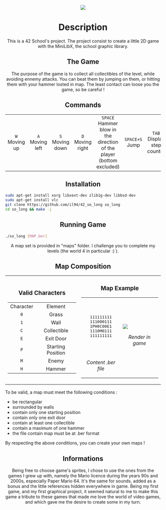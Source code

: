 <p align="center">
	<img src="https://zupimages.net/up/22/36/mqgn.png">
</p>

<h1 align="center">
	Description
</h1>
<p align="center">
	This is a 42 School's project. The project consist to create a little 2D game with the MiniLibX, the school graphic library.
</p>

<h2 align="center">
	The Game
</h2>
<p align="center">
	The purpose of the game is to collect all collectibles of the level, while avoiding ennemy attacks. You can beat them by jumping on them, or hitting them with your hammer losted in map. The least contact can loose you the game, so be careful !
</p>

<h2 align="center">
	Commands
</h2>
<table>
	<tr>
		<td align="center"><code>W</code><br>Moving up</td>
		<td align="center"><code>A</code><br>Moving left</td>
		<td align="center"><code>S</code><br>Moving down</td>
		<td align="center"><code>D</code><br>Moving right</td>
		<td align="center"><code>SPACE</code><br>Hammer blow in the direction of the player (bottom excluded)</td>
		<td align="center"><code>SPACE+S</code><br>Jump</td>
		<td align="center"><code>TAB</code><br>Display step counter</td>
		<td align="center"><code>ESC</code><br>Close the game</td>
	</tr>
</table>

<h2 align="center">
	Installation
</h2>

```bash
sudo apt-get install xorg libxext-dev zlib1g-dev libbsd-dev
sudo apt-get install vlc
git clone https://github.com/il94/42_so_long so_long
cd so_long && make -j
```

<h2 align="center">
	Running Game
</h2>

```bash
./so_long [MAP.ber]
```

<p align="center">
	A map set is provided in "maps" folder. I challenge you to complete my levels (the world 4 in particular :) ).
</p>

<h2 align="center">
	Map Composition
</h2>
<table align="center">
	<tr>
		<td>
			<h3 align="center">
				Valid Characters
			</h3>
			<table align="center">
				<tr>
					<td align="center">Character</td><td align="center">Element</td>
				</tr>
				<tr>
					<td align="center"><code>0</code></td><td align="center">Grass</td>
				</tr>
				<tr>
					<td align="center"><code>1</code></td><td align="center">Wall</td>
				</tr>
				<tr>
					<td align="center"><code>C</code></td><td align="center">Collectible</td>
				</tr>
				<tr>
					<td align="center"><code>E</code></td><td align="center">Exit Door</td>
				</tr>
				<tr>
					<td align="center"><code>P</code></td><td align="center">Starting Position</td>
				</tr>
				<tr>
					<td align="center"><code>M</code></td><td align="center">Enemy</td>
				</tr>
				<tr>
					<td align="center"><code>H</code></td><td align="center">Hammer</td>
				</tr>
			</table>
		</td>
		<td>
			<table align="center">
				<h3 align="center">
					Map Example
				</h3>
				<tr>
					<td><br><br>
						<pre align="center">
111111111
111000111
1PH0C00E1
1110M0111
111111111</pre><br><br>
						<p align="center">
							<i>Content .ber file</i>
						</p>
					</td>
					<td>
						<img src="https://zupimages.net/up/22/36/wp6g.png">
						<p align="center">
							<i>Render in game</i>
						</p>
					</td>
				</tr>
			</table>
		</td>
	</tr>
</table>

<p>
	To be valid, a map must meet the following conditions :
	<ul>
		<li>be rectangular</li>
		<li>surrounded by walls</li>
		<li>contain only one starting position</li>
		<li>contain only one exit door</li>
		<li>contain at least one collectible</li>
		<li>contain a maximum of one hammer</li>
		<libe composed by only valid characters</li>
		<li>the file contain map must be at .ber format</li>
	</ul>
</p>
<p>
	By respecting the above conditions, you can create your own maps !
</p>

<h2 align="center">
	Informations
</h2>
<p align="center">
	Being free to choose game's sprites, I chose to use the ones from the games I grew up with, namely the Mario licence during the years 90s and 2000s, especially Paper Mario 64. It's the same for sounds, added as a bonus and the little references hidden everywhere in game. Being my first game, and my first graphical project, it seemed natural to me to make this game a tribute to these games that made me love the world of video games, and which gave me the desire to create some in my turn.
</p>
